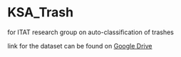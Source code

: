 # KSA_Trash
for ITAT research group on auto-classification of trashes

link for the dataset can be found on [Google Drive](https://drive.google.com/open?id=1tALgmi1H0Y2-5WjXKT6pKm6TjFhVQl-K)
